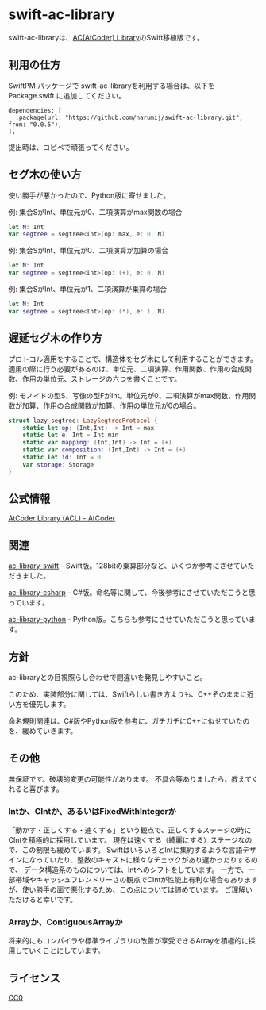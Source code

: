# swift-ac-library

swift-ac-libraryは、[AC(AtCoder) Library][ac-library]のSwift移植版です。

## 利用の仕方

SwiftPM パッケージで swift-ac-libraryを利用する場合は、以下をPackage.swift に追加してください。

```
dependencies: [
  .package(url: "https://github.com/narumij/swift-ac-library.git", from: "0.0.5"),
],
```

提出時は、コピペで頑張ってください。

## セグ木の使い方

使い勝手が悪かったので、Python版に寄せました。

例: 集合SがInt、単位元が0、二項演算がmax関数の場合
```swift
let N: Int
var segtree = segtree<Int>(op: max, e: 0, N)
```

例: 集合SがInt、単位元が0、二項演算が加算の場合
```swift
let N: Int
var segtree = segtree<Int>(op: (+), e: 0, N)
```

例: 集合SがInt、単位元が1、二項演算が乗算の場合
```swift
let N: Int
var segtree = segtree<Int>(op: (*), e: 1, N)
```

## 遅延セグ木の作り方

プロトコル適用をすることで、構造体をセグ木にして利用することができます。
適用の際に行う必要があるのは、単位元、二項演算、作用関数、作用の合成関数、作用の単位元、ストレージの六つを書くことです。

例: モノイドの型S、写像の型FがInt。単位元が0、二項演算がmax関数、作用関数が加算、作用の合成関数が加算、作用の単位元が0の場合。
```swift
struct lazy_segtree: LazySegtreeProtocol {
    static let op: (Int,Int) -> Int = max
    static let e: Int = Int.min
    static var mapping: (Int,Int) -> Int = (+)
    static var composition: (Int,Int) -> Int = (+)
    static let id: Int = 0
    var storage: Storage
}
```

## 公式情報

[AtCoder Library (ACL) - AtCoder][acl]

## 関連

[ac-library-swift] - Swift版。128bitの乗算部分など、いくつか参考にさせていただきました。

[ac-library-csharp] - C#版。命名等に関して、今後参考にさせていただこうと思っています。

[ac-library-python] - Python版。こちらも参考にさせていただこうと思っています。

## 方針

ac-libraryとの目視照らし合わせで間違いを発見しやすいこと。

このため、実装部分に関しては、Swiftらしい書き方よりも、C++そのままに近い方を優先します。

命名規則関連は、C#版やPython版を参考に、ガチガチにC++に似せていたのを、緩めていきます。

## その他

無保証です。破壊的変更の可能性があります。
不具合等ありましたら、教えてくれると喜びます。

### Intか、CIntか、あるいはFixedWithIntegerか

「動かす・正しくする・速くする」という観点で、正しくするステージの時にCIntを積極的に採用しています。
現在は速くする（綺麗にする）ステージなので、この制限も緩めています。
SwiftはいろいろとIntに集約するような言語デザインになっていたり、整数のキャストに様々なチェックがあり遅かったりするので、
データ構造系のものについては、Intへのシフトをしています。
一方で、一部帯域やキャッシュフレンドリーさの観点でCIntが性能上有利な場合もありますが、使い勝手の面で悪化するため、この点については諦めています。
ご理解いただけると幸いです。

### Arrayか、ContiguousArrayか

将来的にもコンパイラや標準ライブラリの改善が享受できるArrayを積極的に採用していくことにしています。

## ライセンス

[CC0]

[acl]: https://atcoder.jp/posts/517

[ac-library]: https://github.com/atcoder/ac-library

[ac-library-swift]: https://github.com/kyomuei/ac-library-swift

[ac-library-python]: https://github.com/not522/ac-library-python

[ac-library-csharp]: https://github.com/kzrnm/ac-library-csharp

[CC0]: https://creativecommons.org/public-domain/cc0/

